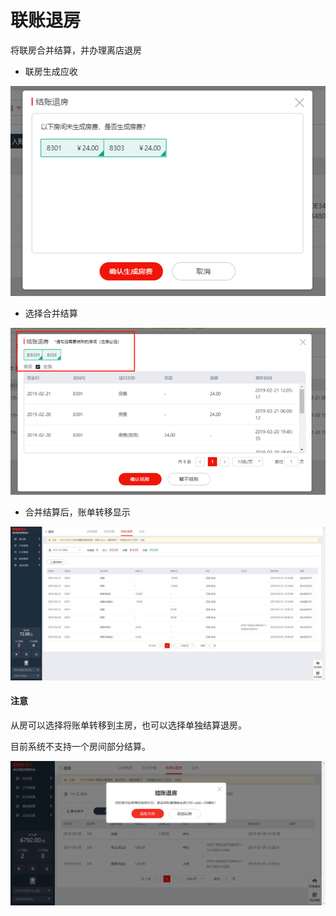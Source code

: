 # 联账退房

将联房合并结算，并办理离店退房

* 联房生成应收

![](../../../.gitbook/assets/image%20%2858%29.png)

* 选择合并结算

![](../../../.gitbook/assets/image%20%28445%29.png)

* 合并结算后，账单转移显示

![](../../../.gitbook/assets/image%20%2820%29.png)

#### 注意

从房可以选择将账单转移到主房，也可以选择单独结算退房。

目前系统不支持一个房间部分结算。

![](../../../.gitbook/assets/image%20%2881%29.png)



